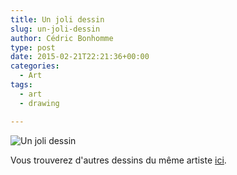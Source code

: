 ```yaml
---
title: Un joli dessin
slug: un-joli-dessin
author: Cédric Bonhomme
type: post
date: 2015-02-21T22:21:36+00:00
categories:
  - Art
tags:
  - art
  - drawing

---
```

![Un joli dessin](/images/blog/2015/02/20150221T222739.jpg)

Vous trouverez d'autres dessins du même artiste [ici](http://dangerecole.blogspot.fr).

